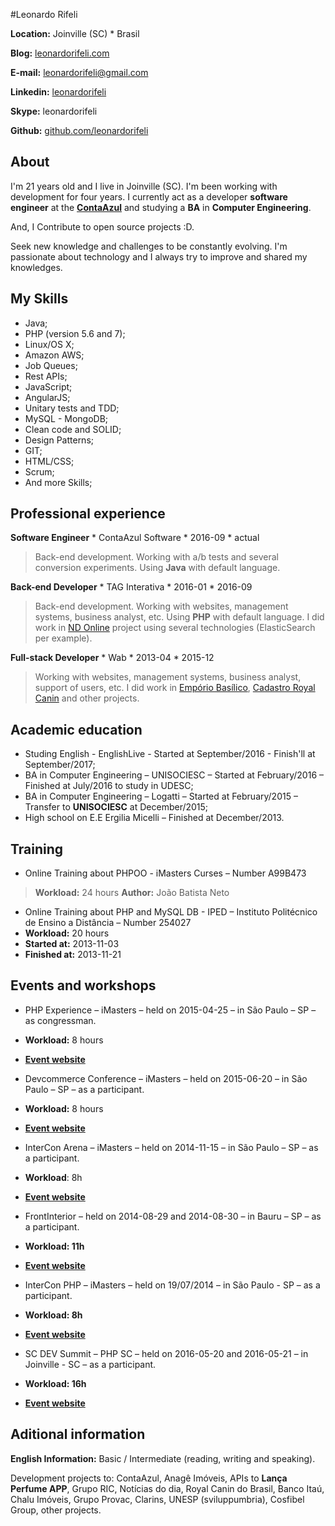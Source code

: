 #Leonardo Rifeli

**Location:** Joinville (SC) * Brasil

**Blog:** [leonardorifeli.com](https://leonardorifeli.com)

**E-mail:** [leonardorifeli@gmail.com](mailto:leonardorifeli@gmail.com)

**Linkedin:** [leonardorifeli](http://linkedin.com/in/leonardorifeli)

**Skype:** leonardorifeli

**Github:** [github.com/leonardorifeli](https://github.com/leonardorifeli)

## About

I'm 21 years old and I live in Joinville (SC). I'm been working with development for four years. I currently act as a developer **software engineer** at the **[ContaAzul](http://contaazul.com)** and studying a **BA** in **Computer Engineering**.

And, I Contribute to open source projects :D.

Seek new knowledge and challenges to be constantly evolving. I'm passionate about technology and I always try to improve and shared my knowledges.

## My Skills

* Java;
* PHP (version 5.6 and 7);
* Linux/OS X;
* Amazon AWS;
* Job Queues;
* Rest APIs;
* JavaScript;
* AngularJS;
* Unitary tests and TDD;
* MySQL - MongoDB;
* Clean code and SOLID;
* Design Patterns;
* GIT;
* HTML/CSS;
* Scrum;
* And more Skills;

## Professional experience

**Software Engineer** * ContaAzul Software * 2016-09 * actual
> Back-end development. Working with a/b tests and several conversion experiments. Using **Java** with default language.

**Back-end Developer** * TAG Interativa * 2016-01 * 2016-09
> Back-end development. Working with websites, management systems, business analyst, etc. Using **PHP** with default language. I did work in [ND Online](ndonline.com.br) project using several technologies (ElasticSearch per example).

**Full-stack Developer** * Wab * 2013-04 * 2015-12

> Working with websites, management systems, business analyst, support of users, etc. I did work in [Empório Basílico](https://www.emporiobasilico.com.br/), [Cadastro Royal Canin](http://cadastro.royalcanin.com.br/) and other projects.

## Academic education

* Studing English - EnglishLive - Started at September/2016 - Finish'll at September/2017;
* BA in Computer Engineering – UNISOCIESC – Started at February/2016 – Finished at July/2016 to study in UDESC;
* BA in Computer Engineering – Logatti – Started at February/2015 – Transfer to **UNISOCIESC** at December/2015;
* High school on E.E Ergilia Micelli – Finished at December/2013.

## Training

* Online Training about PHPOO - iMasters Curses – Number A99B473
> **Workload:** 24 hours
> **Author:** João Batista Neto

* Online Training about PHP and MySQL DB - IPED – Instituto Politécnico de Ensino a Distância – Number 254027
* **Workload:** 20 hours
* **Started at:** 2013-11-03
* **Finished at:** 2013-11-21

## Events and workshops

* PHP Experience – iMasters – held on 2015-04-25 – in São Paulo – SP – as congressman.
* **Workload:** 8 hours
* **[Event website](http://phpexperience.imasters.com.br/)**

* Devcommerce Conference – iMasters – held on 2015-06-20 – in São Paulo – SP – as a participant.
* **Workload:** 8 hours
* **[Event website](http://devcommerce.imasters.com.br/)**

* InterCon Arena – iMasters – held on 2014-11-15 – in São Paulo – SP – as a participant.
* **Workload**: 8h
* **[Event website](http://intercon.imasters.com.br/)**

* FrontInterior – held on 2014-08-29 and 2014-08-30 – in Bauru – SP – as a participant.
* **Workload: 11h**
* **[Event website](https://www.facebook.com/Frontinterior)**

* InterCon PHP – iMasters – held on 19/07/2014 – in São Paulo - SP – as a participant.
* **Workload: 8h**
* **[Event website](http://interconphp.imasters.com.br/)**

* SC DEV Summit – PHP SC – held on 2016-05-20 and 2016-05-21 – in Joinville - SC – as a participant.
* **Workload: 16h**
* **[Event website](http://scdevsummit.com.br/)**

## Aditional information

**English Information:** Basic / Intermediate (reading, writing and speaking).

Development projects to: ContaAzul, Anagê Imóveis, APIs to **Lança Perfume APP**, Grupo RIC, Notícias do dia, Royal Canin do Brasil, Banco Itaú, Chalu Imóveis, Grupo Provac, Clarins, UNESP (sviluppumbria), Cosfibel Group, other projects.
